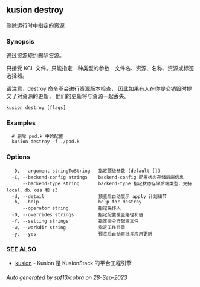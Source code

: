 ## kusion destroy

删除运行时中指定的资源

### Synopsis

通过资源规约删除资源。

 只接受 KCL 文件。只能指定一种类型的参数：文件名、资源、名称、资源或标签选择器。

 请注意，destroy 命令不会进行资源版本检查， 因此如果有人在你提交销毁时提交了对资源的更新， 他们的更新将与资源一起丢失。

```
kusion destroy [flags]
```

### Examples

```
  # 删除 pod.k 中的配置
  kusion destroy -f ./pod.k
```

### Options

```
  -D, --argument stringToString   指定顶级参数 (default [])
  -C, --backend-config strings    backend-config 配置状态存储后端信息
      --backend-type string       backend-type 指定状态存储后端类型，支持 local、db、oss 和 s3
  -d, --detail                    预览后自动展示 apply 计划细节
  -h, --help                      help for destroy
      --operator string           指定操作人
  -O, --overrides strings         指定配置覆盖路径和值
  -Y, --setting strings           指定命令行配置文件
  -w, --workdir string            指定工作目录
  -y, --yes                       预览后自动审批并应用更新
```

### SEE ALSO

* [kusion](kusion.md)	 - Kusion 是 KusionStack 的平台工程引擎

###### Auto generated by spf13/cobra on 28-Sep-2023
